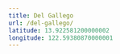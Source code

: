 ```yaml
---
title: Del Gallego
url: /del-gallego/
latitude: 13.922581200000002
longitude: 122.59380870000001
---
```

